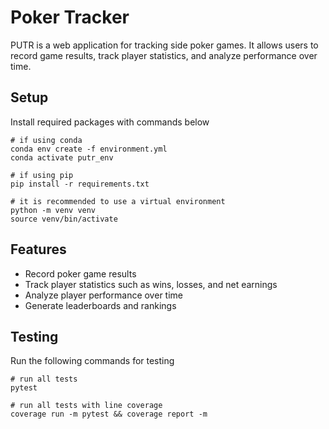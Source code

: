 # Poker Tracker

PUTR is a web application for tracking side poker games. It allows users to record game results, track player statistics, and analyze performance over time.

## Setup

Install required packages with commands below
```
# if using conda
conda env create -f environment.yml
conda activate putr_env

# if using pip
pip install -r requirements.txt

# it is recommended to use a virtual environment
python -m venv venv
source venv/bin/activate
```


## Features

- Record poker game results
- Track player statistics such as wins, losses, and net earnings
- Analyze player performance over time
- Generate leaderboards and rankings

## Testing

Run the following commands for testing

```
# run all tests
pytest

# run all tests with line coverage
coverage run -m pytest && coverage report -m
```
